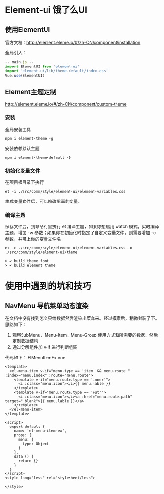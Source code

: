 # Element-ui 饿了么UI
## 使用ElementUI

官方文档：http://element.eleme.io/#/zh-CN/component/installation

全局引入：
```javascript
-- main.js --
import ElementUI from 'element-ui'
import 'element-ui/lib/theme-default/index.css'
Vue.use(ElementUI)
```

## Element主题定制

http://element.eleme.io/#/zh-CN/component/custom-theme

### 安装
全局安装工具
```
npm i element-theme -g
```
安装依赖默认主题
```
npm i element-theme-default -D
```
### 初始化变量文件
在项目根目录下执行
```
et -i ./src/comm/style/element-ui/element-variables.css
```
生成变量文件后，可以修改里面的变量、

### 编译主题
保存文件后，到命令行里执行 et 编译主题，如果你想启用 watch 模式，实时编译主题，增加 -w 参数；如果你在初始化时指定了自定义变量文件，则需要增加 -c 参数，并带上你的变量文件名
```
et -c ./src/comm/style/element-ui/element-variables.css -o ./src/comm/style/element-ui/theme

> ✔ build theme font
> ✔ build element theme
```

# 使用中遇到的坑和技巧

## NavMenu 导航菜单动态渲染 
在文档中没有找到怎么只给数据然后渲染出菜单来。经过摸索后，稍微封装了下。
思路如下：
1. 观察SubMenu，Menu-Item，Menu-Group 使用方式和所需要的数据，然后定制数据结构
2. 通过分解组件加 v-if 进行判断组装

代码如下：
ElMenuItemEx.vue
```
<template>
  <el-menu-item v-if="menu.type == 'item' && menu.route " :index="menu.index" :route="menu.route">
    <template v-if="menu.route.type == 'inner'">
      <i :class="menu.icon"></i>{{ menu.lable }}
    </template>
    <template v-if="menu.route.type == 'out'">
      <i :class="menu.icon"></i><a :href="menu.route.path" target="_blank">{{ menu.lable }}</a>
    </template>
  </el-menu-item>
</template>

<script>
  export default {
    name: 'el-menu-item-ex',
    props: {
      menu: {
        type: Object
      }
    },
    data () {
      return {}
    }
  }
</script>
<style lang="less" rel="stylesheet/less">

</style>

```

